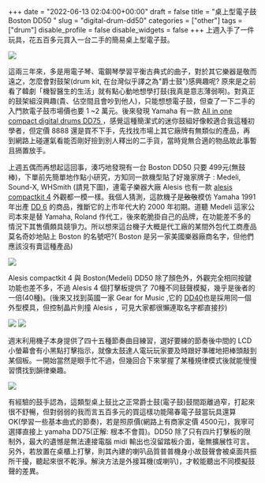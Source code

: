 +++ 
date = "2022-06-13 02:04:00+00:00" 
draft = false 
title = "桌上型電子鼓 Boston DD50 " 
slug = "digital-drum-dd50" 
categories = ["other"] 
tags = ["drum"] 
disable_profile = false 
disable_widgets = false 
+++
上週入手了一件玩具，花五百多元買入一台二手的簡易桌上型電子鼓。

![](https://i.imgur.com/LeKXTwo.jpg)

這兩三年來，多是用電子琴、電鋼琴學習平衡古典式的曲子，對於其它樂器是敬而遠之，怎麼會對鼓架(drum kit, 在台灣似乎譯之為"爵士鼓")感興趣呢? 原來是之前看了韓劇「機智醫生的生活」就有點心動地想學打鼓(我真是意志薄弱啊)。對真正的鼓架組沒興趣(貴、佔空間且會吵到他人)，只能想想電子鼓，但查了一下二手的入門款電子鼓市場價也要 1 ~2 萬元。後來發現 Yamaha 有一款 [All in one compact digital drums DD75 ](https://tw.yamaha.com/zh/products/musical_instruments/entertainment/dd-75/index.html)，感覺這種簡潔式的迷你鼓組好像較適合我這種初學者，但定價 8888 還是買不下手，先找找市場上其它廠牌有無類似的產品，再到網路上碰運氣看能否剛好撿到別人釋出的二手貨，當時覓無合適的物品故此事暫且搹置放手。

上週五偶而再想起這回事，湊巧地發現有一台 Boston DD50 只要 499元(無鼓棒)，下單前先簡單地作點小研究，方知同一款機型貼了好幾家牌子 : Medeli, Sound-X, WHSmith (請見下圖)，連電子樂器大廠 Alesis 也有一款 [alesis compactkit 4](https://www.alesis.com/products/view/compactkit-4) 外觀都一模一樣。我個人猜測，這款機子是~~致敬~~模仿 Yamaha 1991年出產 [DD 6](https://www.yamaha.com/en/about/innovation/collection/detail/4004/) 的商品，推斷它的上市年代大約 2000 年初期。道聽 Medeli 這家公司本來是替 Yamaha, Roland 作代工，後來乾脆掛自己的品牌，在功能差不多的情況下其售價頗具競爭力。所以想來這台機子大概是代工廠的某間外包代工商產品莫名奇妙地貼上 Boston 的名號吧?( Boston 是另一家美國樂器廠商名字，但他們應該沒有賣這種產品)

![](https://i.imgur.com/RSR206M.png)

Alesis compactkit 4 與 Boston(Medeli) DD50 除了顏色外，外觀完全相同按鍵功能也差不多，不過 Alesis  4 個打擊板提供了 70種不同鼓聲模擬，幾乎是後者的一倍(40種)。(後來又找到英國一家 Gear for Music ,它的 [DD40](https://www.gear4music.com/Drums-and-Percussion/DD40-Electronic-Drum-Pads-by-Gear4music/YOE)也是採用同一個外型模具，但控制晶片則撞 Alesis ，可見大家都很懶連取名字都直接抄)

![](https://i.imgur.com/h0oDv6n.png)
![](https://i.imgur.com/sxn6Vok.png)

週末利用機子本身提供了四十五種節奏曲目練習，選好要練的節奏後中間的 LCD  小螢幕會有小黑點打擊指示，就像太鼓達人電玩玩家要及時跟好準確地把棒頭敲到某個板。一開始當然是眼手忙不過，但幾回合下來掌握了某種規律模式後就能慢慢習慣找到韻律樂趣。

![](https://i.imgur.com/LddfNb3.png)

有經驗的鼓手認為，這類型桌上鼓比之正常爵士鼓(電子鼓)鼓間距離過窄，打起來很不舒暢，但對弱弱的我而言五百多元的買這樣功能陽春電子鼓當玩具還算 OK(學習一些基本曲式的節奏)，若是照原價(網路上有商家定價 4500元)，我寧可選擇直接上 yamaha DD75(正解: 根本不會買)。DD50 除了只有四片打擊板的限制外，最大的遺憾是無法連接電腦 midi 輸出也沒留踏板介面，毫無擴展性可言。另外，若放置在桌櫃上打擊，則其內建的喇叭品質普普機身小故鼓聲會被桌面共振所干擾，聽起來很不乾淨。解決方法是外接耳機(或喇叭)，才較能聽出不同模擬鼓聲的差異。